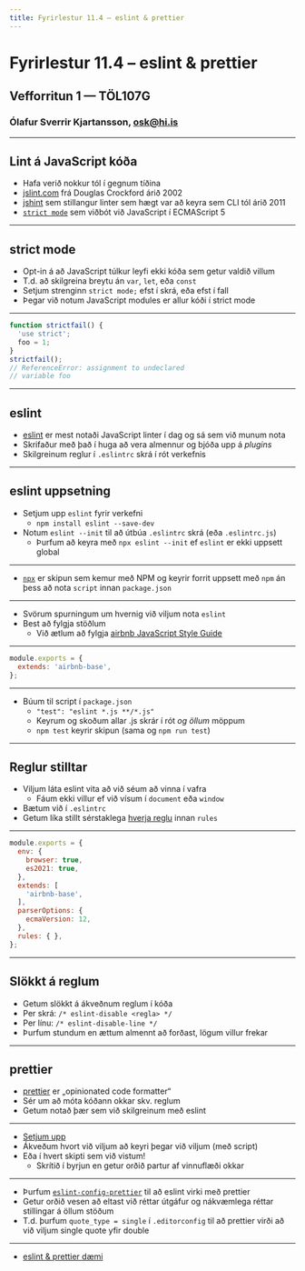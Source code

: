 ```yaml
---
title: Fyrirlestur 11.4 – eslint & prettier
---
```


# Fyrirlestur 11.4 – eslint & prettier

## Vefforritun 1 — TÖL107G

### Ólafur Sverrir Kjartansson, [osk@hi.is](mailto:osk@hi.is)

---

## Lint á JavaScript kóða

* Hafa verið nokkur tól í gegnum tíðina
* [jslint.com](http://jslint.com/) frá Douglas Crockford árið 2002
* [jshint](https://jshint.com/) sem stillangur linter sem hægt var að keyra sem CLI tól árið 2011
* [`strict mode`](https://developer.mozilla.org/en-US/docs/Web/JavaScript/Reference/Strict_mode) sem viðbót við JavaScript í ECMAScript 5

***

## strict mode

* Opt-in á að JavaScript túlkur leyfi ekki kóða sem getur valdið villum
* T.d. að skilgreina breytu án `var`, `let`, eða `const`
* Setjum strenginn `strict mode;` efst í skrá, eða efst í fall
* Þegar við notum JavaScript modules er allur kóði í strict mode

***

```javascript
function strictfail() {
  'use strict';
  foo = 1;
}
strictfail();
// ReferenceError: assignment to undeclared
// variable foo
```

***

## eslint

* [eslint](https://eslint.org/) er mest notaði JavaScript linter í dag og sá sem við munum nota
* Skrifaður með það í huga að vera almennur og bjóða upp á _plugins_
* Skilgreinum reglur í `.eslintrc` skrá í rót verkefnis

***

## eslint uppsetning

* Setjum upp `eslint` fyrir verkefni
  * `npm install eslint --save-dev`
* Notum `eslint --init` til að útbúa `.eslintrc` skrá (eða `.eslintrc.js`)
  * Þurfum að keyra með `npx eslint --init` ef `eslint` er ekki uppsett global

***

* [`npx`](https://medium.com/@maybekatz/introducing-npx-an-npm-package-runner-55f7d4bd282b) er skipun sem kemur með NPM og keyrir forrit uppsett með `npm` án þess að nota `script` innan `package.json`

***

* Svörum spurningum um hvernig við viljum nota `eslint`
* Best að fylgja stöðlum
  * Við ætlum að fylgja [airbnb JavaScript Style Guide](https://github.com/airbnb/javascript)

***

```javascript
module.exports = {
  extends: 'airbnb-base',
};
```

***

* Búum til script í `package.json`
  * `"test": "eslint *.js **/*.js"`
  * Keyrum og skoðum allar .js skrár í rót _og öllum_ möppum
  * `npm test` keyrir skipun (sama og `npm run test`)

***

## Reglur stilltar

* Viljum láta eslint vita að við séum að vinna í vafra
  * Fáum ekki villur ef við vísum í `document` eða `window`
* Bætum við í `.eslintrc`
* Getum líka stillt sérstaklega [hverja reglu](https://eslint.org/docs/rules/) innan `rules`

***

```javascript
module.exports = {
  env: {
    browser: true,
    es2021: true,
  },
  extends: [
    'airbnb-base',
  ],
  parserOptions: {
    ecmaVersion: 12,
  },
  rules: { },
};
```

***

## Slökkt á reglum

* Getum slökkt á ákveðnum reglum í kóða
* Per skrá: `/* eslint-disable <regla> */`
* Per línu: `/* eslint-disable-line */`
* Þurfum stundum en ættum almennt að forðast, lögum villur frekar

---

## prettier

* [prettier](https://prettier.io/) er „opinionated code formatter“
* Sér um að móta kóðann okkar skv. reglum
* Getum notað þær sem við skilgreinum með eslint

***

* [Setjum upp](https://prettier.io/docs/en/install.html)
* Ákveðum hvort við viljum að keyri þegar við viljum (með script)
* Eða í hvert skipti sem við vistum!
  * Skrítið í byrjun en getur orðið partur af vinnuflæði okkar

***

* Þurfum [`eslint-config-prettier`](https://github.com/prettier/eslint-config-prettier#installation) til að eslint virki með prettier
* Getur orðið vesen að eltast við réttar útgáfur og nákvæmlega réttar stillingar á öllum stöðum
* T.d. þurfum `quote_type = single` í `.editorconfig` til að prettier virði að við viljum single quote yfir double

---

* [eslint & prettier dæmi](./daemi/4.eslint)
